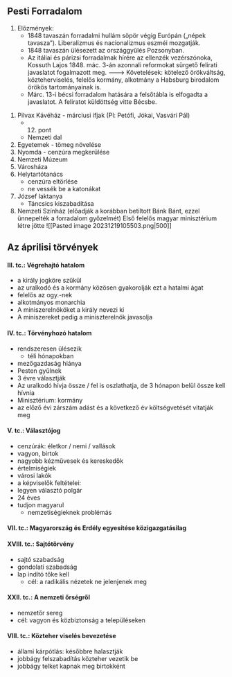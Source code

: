 ## Pesti Forradalom

1) Előzmények:
	- 1848 tavaszán forradalmi hullám söpör végig Európán („népek tavasza”). Liberalizmus és nacionalizmus eszméi mozgatják.
	- 1848 tavaszán ülésezett az országgyűlés Pozsonyban.
	- Az itáliai és párizsi forradalmak hírére az ellenzék vezérszónoka, Kossuth Lajos 1848. mác. 3-án azonnali reformokat sürgető felirati javaslatot fogalmazott meg. ---> Követelések: kötelező 			örökváltság, közteherviselés, felelős kormány, alkotmány a Habsburg birodalom örökös tartományainak is.
	- Márc. 13-i bécsi forradalom hatására a felsőtábla is elfogadta a javaslatot. A feliratot küldöttség vitte Bécsbe.

1. Pilvax Kávéház - márciusi ifjak (Pl: Petófi, Jókai, Vasvári Pál)
	- 12. pont
	- Nemzeti dal
2. Egyetemek - tömeg növelése
3. Nyomda - cenzúra megkerülése
4. Nemzeti Múzeum
5. Városháza
6. Helytartótanács
	- cenzúra eltörlése
	- ne vessék be a katonákat
7. József laktanya
	- Táncsics kiszabadítása
8. Nemzeti Színház (előadják a korábban betiltott Bánk Bánt, ezzel ünnepelték a forradalom győzelmét)
Első felelős magyar minisztérium létre jötte
![[Pasted image 20231219105503.png|500]]
## Az áprilisi törvények
#### III. tc.: Végrehajtó hatalom
- a király jogköre szűkül
- az uralkodó és a kormány közösen gyakorolják ezt a hatalmi ágat
- felelős az ogy.-nek
- alkotmányos monarchia
- A miniszerelnököket a király nevezi ki
- A miniszereket pedig a miniszterelnök javasolja
#### IV. tc.: Törvényhozó hatalom
- rendszeresen ülésezik
	- téli hónapokban
- mezőgazdaság hiánya
- Pesten gyűlnek
- 3 évre választják
- Az uralkodó hívja össze / fel is oszlathatja, de 3 hónapon belül össze kell hívnia
- Minisztérium: kormány
- az előző évi zárszám adást és a következő év költségvetését vitatják meg
#### V. tc.: Választójog
- cenzúrák: életkor / nemi / vallások 
- vagyon, birtok
- nagyobb kézművesek és kereskedők
- értelmiségiek
- városi lakók
- a képviselők feltételei:
- legyen választó polgár
- 24 éves
- tudjon magyarul
	- nemzetiségieknek problémás
#### VII. tc.: Magyarország és Erdély egyesítése közigazgatásilag
#### XVIII. tc.: Sajtótörvény
- sajtó szabadság
- gondolati szabadság
- lap indító tőke kell
	- cél: a radikális nézetek ne jelenjenek meg
#### XXII. tc.: A nemzeti őrségről
- nemzetőr sereg
- cél: vagyon és közbiztonság a településeken
#### VIII. tc.: Közteher viselés bevezetése
- állami kárpótlás: későbbre halasztják
- jobbágy felszabadítás közteher vezetik be
- jobbágy telket kapnak meg birtokként
